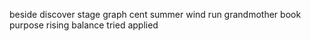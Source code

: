 beside discover stage graph cent summer wind run grandmother book purpose rising balance tried applied